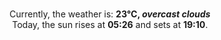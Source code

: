 <p  align="center"><br/>Currently, the weather is: <b> 23°C, <i>overcast clouds</i></b></br>Today, the sun rises at <b>05:26</b> and sets at <b>19:10</b>.</p>